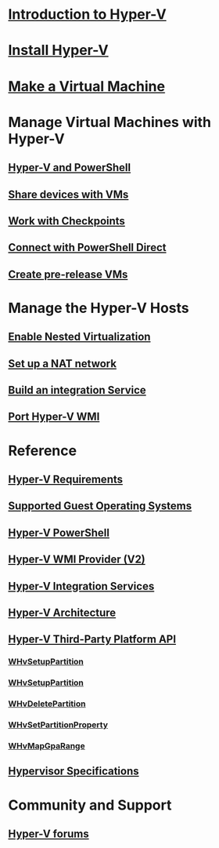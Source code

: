 # [Introduction to Hyper-V](./about/index.md)
# [Install Hyper-V](quick-start/enable-hyper-v.md)
# [Make a Virtual Machine](quick-start/quick-create-virtual-machine.md)
# Manage Virtual Machines with Hyper-V
## [Hyper-V and PowerShell](quick-start/try-hyper-v-powershell.md)
## [Share devices with VMs](user-guide/enhanced-session-mode.md)
## [Work with Checkpoints](user-guide/checkpoints.md)
## [Connect with PowerShell Direct](user-guide/powershell-direct.md)
## [Create pre-release VMs](user-guide/create-pre-release-vm.md)
# Manage the Hyper-V Hosts
## [Enable Nested Virtualization](user-guide/nested-virtualization.md)
## [Set up a NAT network](user-guide/setup-nat-network.md)
## [Build an integration Service](user-guide/make-integration-service.md)
## [Port Hyper-V WMI](user-guide/refactor-wmiv1-to-wmiv2.md)
# Reference
## [Hyper-V Requirements](reference/hyper-v-requirements.md)
## [Supported Guest Operating Systems](about/supported-guest-os.md)
## [Hyper-V PowerShell](https://technet.microsoft.com/library/hh848559.aspx)
## [Hyper-V WMI Provider (V2)](https://msdn.microsoft.com/library/hh850319.aspx)
## [Hyper-V Integration Services](reference/integration-services.md)
## [Hyper-V Architecture](reference/hyper-v-architecture.md)
## [Hyper-V Third-Party Platform API](reference/hyper-v-third-party.md)
### [WHvSetupPartition](reference/hyper-v-third-party-funcs/WHvGetCapability.md)
### [WHvSetupPartition](reference/hyper-v-third-party-funcs/WHvSetupPartition.md)
### [WHvDeletePartition](reference/hyper-v-third-party-funcs/WHvDeletePartition.md)
### [WHvSetPartitionProperty](reference/hyper-v-third-party-funcs/WHvSetPartitionProperty.md)
### [WHvMapGpaRange](reference/hyper-v-third-party-funcs/WHvMapGpaRange.md)
## [Hypervisor Specifications](reference/tlfs.md)
# Community and Support
## [Hyper-V forums](https://social.technet.microsoft.com/Forums/windowsserver/en-US/home?forum=winserverhyperv)
